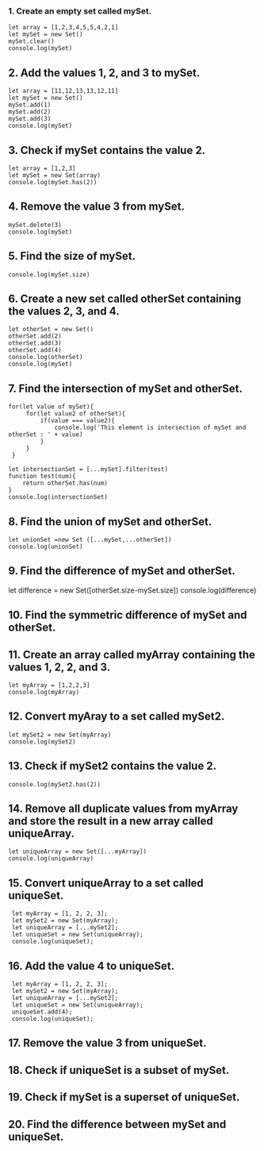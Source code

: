 ### 1. Create an empty set called mySet.

```
let array = [1,2,3,4,5,5,4,2,1]
let mySet = new Set()
mySet.clear()
console.log(mySet)

```

## 2. Add the values 1, 2, and 3 to mySet.

```
let array = [11,12,13,13,12,11]
let mySet = new Set()
mySet.add(1)
mySet.add(2)
mySet.add(3)
console.log(mySet)

```

## 3. Check if mySet contains the value 2.

```
let array = [1,2,3]
let mySet = new Set(array)
console.log(mySet.has(2))
```

## 4. Remove the value 3 from mySet.

```
mySet.delete(3)
console.log(mySet)
```

## 5. Find the size of mySet.

```
console.log(mySet.size)
```

## 6. Create a new set called otherSet containing the values 2, 3, and 4.

```
let otherSet = new Set()
otherSet.add(2)
otherSet.add(3)
otherSet.add(4)
console.log(otherSet)
console.log(mySet)
```

## 7. Find the intersection of mySet and otherSet.

```
for(let value of mySet){
     for(let value2 of otherSet){
         if(value === value2){
             console.log('This element is intersection of mySet and otherSet : ' + value)
         }
     }
 }
```

```
let intersectionSet = [...mySet].filter(test)
function test(num){
    return otherSet.has(num)
}
console.log(intersectionSet)

```

## 8. Find the union of mySet and otherSet.

```
let unionSet =new Set ([...mySet,...otherSet])
console.log(unionSet)
```

## 9. Find the difference of mySet and otherSet.

let difference = new Set([otherSet.size-mySet.size])
console.log(difference)

## 10. Find the symmetric difference of mySet and otherSet.

## 11. Create an array called myArray containing the values 1, 2, 2, and 3.

```
let myArray = [1,2,2,3]
console.log(myArray)
```

## 12. Convert myAray to a set called mySet2.

```
let mySet2 = new Set(myArray)
console.log(mySet2)
```

## 13. Check if mySet2 contains the value 2.

```
console.log(mySet2.has(2))
```

## 14. Remove all duplicate values from myArray and store the result in a new array called uniqueArray.

```
let uniqueArray = new Set([...myArray])
console.log(uniqueArray)
```

## 15. Convert uniqueArray to a set called uniqueSet.

```
 let myArray = [1, 2, 2, 3];
 let mySet2 = new Set(myArray);
 let uniqueArray = [...mySet2];
 let uniqueSet = new Set(uniqueArray);
 console.log(uniqueSet);

```

## 16. Add the value 4 to uniqueSet.

```
 let myArray = [1, 2, 2, 3];
 let mySet2 = new Set(myArray);
 let uniqueArray = [...mySet2];
 let uniqueSet = new Set(uniqueArray);
 uniqueSet.add(4);
 console.log(uniqueSet);
```

## 17. Remove the value 3 from uniqueSet.

## 18. Check if uniqueSet is a subset of mySet.

## 19. Check if mySet is a superset of uniqueSet.

## 20. Find the difference between mySet and uniqueSet.

